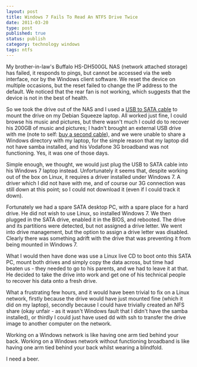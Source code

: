 ```yaml
--- 
layout: post 
title: Windows 7 Fails To Read An NTFS Drive Twice
date: 2011-03-20
type: post 
published: true 
status: publish
category: technology windows
tags: ntfs
---
```


My brother-in-law's Buffalo HS-DH500GL NAS (network attached storage)
has failed, it responds to pings, but cannot be accessed via the web
interface, nor by the Windows client software. We reset the device on
multiple occasions, but the reset failed to change the IP address to the
default. We noticed that the rear fan is not working, which suggests
that the device is not in the best of health.

<!--more-->

So we took the drive out of the NAS and I used a 
[USB to SATA cable](http://www.amazon.co.uk/gp/product/B001A5SK56/ref=as_li_ss_tl?ie=UTF8&tag=robsquadnet-21&linkCode=as2&camp=1634&creative=19450&creativeASIN=B001A5SK56)
to mount the drive on my Debian Squeeze laptop. All worked just fine, I
could browse his music and pictures, but there wasn't much I could do to
recover his 200GB of music and pictures; I hadn't brought an external
USB drive with me (note to self:
[buy a second cable](http://www.amazon.co.uk/gp/product/B001A5SK56/ref=as_li_ss_tl?ie=UTF8&tag=robsquadnet-21&linkCode=as2&camp=1634&creative=19450&creativeASIN=B001A5SK56)),
and we were unable to share a Windows directory with my laptop, for the
simple reason that my laptop did not have samba installed, and his
Vodafone 3G broadband was not functioning. Yes, it was one of those
days.

Simple enough, we thought, we would just plug the USB to SATA cable into
his Windows 7 laptop instead. Unfortunately it seems that, despite
working out of the box on Linux, it requires a driver installed under
Windows 7. A driver which I did not have with me, and of course our 3G
connection was still down at this point; so I could not download it
(even if I could track it down).

Fortunately we had a spare SATA desktop PC, with a spare place for a
hard drive. He did not wish to use Linux, so installed Windows 7. We
then plugged in the SATA drive, enabled it in the BIOS, and rebooted.
The drive and its partitions were detected, but not assigned a drive
letter. We went into drive management, but the option to assign a drive
letter was disabled. Clearly there was something adrift with the drive
that was preventing it from being mounted in Windows 7.

What I would then have done was use a Linux live CD to boot onto this
SATA PC, mount both drives and simply copy the data across, but time had
beaten us - they needed to go to his parents, and we had to leave it at
that. He decided to take the drive into work and get one of his
technical people to recover his data onto a fresh drive.

What a frustrating few hours, and it would have been trivial to fix on a
Linux network, firstly because the drive would have just mounted fine
(which it did on my laptop), secondly because I could have trivially
created an NFS share (okay unfair - as it wasn't Windows fault that I
didn't have the samba installed), or thirdly I could just have used dd
with ssh to transfer the drive image to another computer on the network.

Working on a Windows network is like having one arm tied behind your
back. Working on a Windows network without functioning broadband is like
having one arm tied behind your back whilst wearing a blindfold.

I need a beer.


